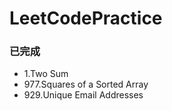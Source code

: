 # LeetCodePractice
<h3>已完成</h3>

* 1.Two Sum
* 977.Squares of a Sorted Array
* 929.Unique Email Addresses
